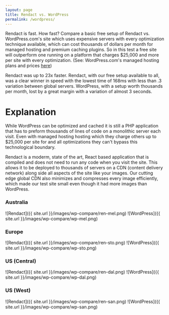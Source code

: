```yaml
---
layout: page
title: Rendact vs. WordPress
permalink: /wordpress/
---
```

Rendact is fast. How fast? Compare a basic free setup of Rendact vs. WordPress.com's site which uses expensive servers with every optimization technique available, which can cost thousands of dollars per month for managed hosting and premium caching plugins. So in this test a free site will outperform one running on a platform that charges $25,000 and more per site with every optimization. (See: WordPress.com's managed hosting plans and prices <a href="https://vip.wordpress.com/our-services/#hosting">here</a>)

Rendact was up to 23x faster.  Rendact, with our free setup available to all, was a clear winner in speed with the lowest time of 168ms with less than .3 variation between global servers. WordPress, with a setup worth thousands per month, lost by a great margin with a variation of almost 3 seconds.

# Explanation

While WordPress can be optimized and cached it is still a PHP application that has to preform thousands of lines of code on a monolithic server each visit. Even with managed hosting hosting which they charge others up to $25,000 per site for and all optimizations they can't bypass this technological boundary.

Rendact is a moderm, state of the art, React based application that is compiled and does not need to run any code when you visit the site. This allows it to be deployed to thousands of servers on a CDN (content delivery network) along side all aspects of the site like your images. Our cutting edge global CDN also minimizes and compresses every image efficiently, which made our test site small even though it had more images than WordPress.

### Australia

![Rendact]({{ site.url }}/images/wp-compare/ren-mel.png)
![WordPress]({{ site.url }}/images/wp-compare/wp-mel.png)

### Europe

![Rendact]({{ site.url }}/images/wp-compare/ren-sto.png)
![WordPress]({{ site.url }}/images/wp-compare/wp-sto.png)

### US (Central)

![Rendact]({{ site.url }}/images/wp-compare/ren-dal.png)
![WordPress]({{ site.url }}/images/wp-compare/wp-dal.png)

### US (West)

![Rendact]({{ site.url }}/images/wp-compare/ren-san.png)
![WordPress]({{ site.url }}/images/wp-compare/wp-san.png)
